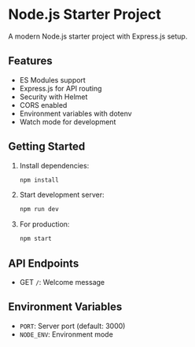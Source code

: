 # Node.js Starter Project

A modern Node.js starter project with Express.js setup.

## Features

- ES Modules support
- Express.js for API routing
- Security with Helmet
- CORS enabled
- Environment variables with dotenv
- Watch mode for development

## Getting Started

1. Install dependencies:
   ```bash
   npm install
   ```

2. Start development server:
   ```bash
   npm run dev
   ```

3. For production:
   ```bash
   npm start
   ```

## API Endpoints

- GET `/`: Welcome message

## Environment Variables

- `PORT`: Server port (default: 3000)
- `NODE_ENV`: Environment mode